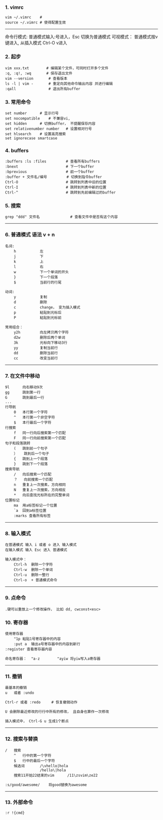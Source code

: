 ### 1. vimrc
    vim ~/.vimrc    # 
    source ~/.vimrc # 使得配置生效

-------

命令行模式: 普通模式输入:号进入，Esc 切换为普通模式
可视模式： 普通模式按v键进入, 从插入模式 Ctrl-O  v进入


### 2. 起步
    vim xxx.txt        # 编辑某个文件，可同时打开多个文件
    :q, :q!, :wq       # 保存退出文件
    vim --version       # 查看版本
    ls -l | vim -       # 重定向其他命令输出内容 并进行编辑
    :qall               # 退出所有buffer


### 3. 常用命令

    set number      # 显示行号
    set nocompatible    # 不兼容vi, 
    set hidden      # 切换buffer， 不提醒保存内容
    set relativenumber number   # 设置相对行号
    set hlsearch    # 设置高亮搜索
    set ignorecase smartcase

### 4. buffers
    
    :buffers :ls :files         # 查看所有buffers
    :bnext                      # 下一个buffer
    :bprevious                  # 前一个buffer
    :buffer + 文件名/编号         # 切换到指令buffer
    Ctrl-O                      # 跳转到列表中旧的位置
    Ctrl-I                      # 跳转到列表中新的位置
    Ctrl-^                      # 跳转到先前编辑过的buffer

### 5. 搜索
    grep "ddd" 文件名              # 查看文件中是否有这个内容

---------

### 6. 普通模式 语法 v + n
    
    名词: 
        h           左
        j           下
        k           上
        l           右
        w           下一个单词的开头
        }           下一个段落
        $           当前行的行尾
    
    动词:
        y           复制
        d           删除
        c           change， 变为插入模式
        p           粘贴到光标后
        P           粘贴到光标前

    常用组合：
        y2h         向左拷贝两个字符
        d2w         删除后两个单词
        3k          光标向下移动3行
        yy          复制当前行
        dd          删除当前行
        cc          改变当前行

-----------

### 7. 在文件中移动
    
    9l      向右移动9次
    gg      跳到第一行
    G       跳到最后一行
    ...
    行导航
        0   本行第一个字符
        ^   本行第一个非空字符
        $   本行最后一个字符
    行搜索
        f   同一行向后搜索第一个匹配
        F   同一行向前搜索第一个匹配
    句子和段落跳转
        (   跳到前一个句子
        ）   跳到后一个句子
        {   跳到上一个段落
        }   跳到下一个段落
    搜索导航
        /   向后搜索一个匹配
        ？   向前搜索一个匹配
        n   重复上一次搜素，方向相同
        N   重复上一次搜索，方向相反     
        *   向后查找光标所在的完整单词
    位置标记
        ma  用a标签标记一个位置
        `a  回到a标签位置
        :marks 查看所有标签

--------------------
### 8. 输入模式
    在普通模式 输入 i 或者 o 进入 输入模式
    在输入模式 输入 Esc 进入 普通模式
    
    输入模式中：
        Ctrl-h  删除一个字符
        Ctrl-w  删除一个单词
        Ctrl-u  删除一整行
        Ctrl-o  + 普通模式命令
--------------------

### 9. 点命令
    .键可以重放上一个修改操作， 比如 dd, cwconst<esc>

### 10. 寄存器
    使用寄存器   
        "1p 粘贴1号寄存器中的内容
        :put a  输出a号寄存器中的内容到新行
    :register 查看寄存器内容
    
    命名寄存器：  "a-z        "ayiw 将yiw写入a寄存器

-------------------
### 11. 撤销
    
    最基本的撤销
    u   或者 :undo

    Ctrl-r 或者 :redo     # 恢复撤销动作

    U 会删除最近修改的行行中所有的修改， 且自身也算作一次修改

    插入模式中， Ctrl-G u 生成1个断点

------------------
### 12. 搜索与替换
    
    /   搜索
        ^   行中的第一个字符
        $   行中的最后一个字符
        候选词       /\vhello|hola
                    /hello\|hola
        搜索11开始22结束的vim      /11\zsvim\ze22

    :s/good/awesome/    将good替换为awesome

----------------------
### 13. 外部命令

    :r !{cmd}